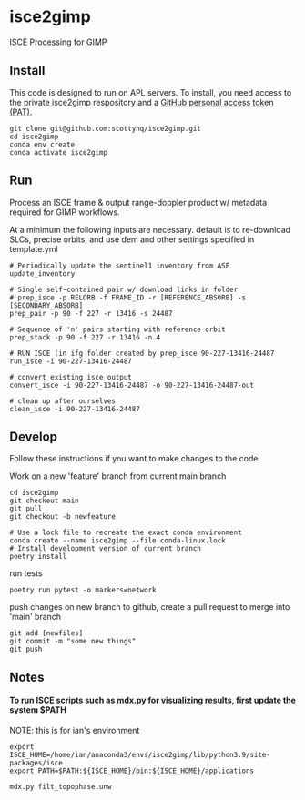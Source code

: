 # isce2gimp
ISCE Processing for GIMP

## Install

This code is designed to run on APL servers. To install, you need access to the private isce2gimp respository and a [GitHub personal access token (PAT)](https://docs.github.com/en/github/authenticating-to-github/keeping-your-account-and-data-secure/creating-a-personal-access-token).

```
git clone git@github.com:scottyhq/isce2gimp.git
cd isce2gimp
conda env create
conda activate isce2gimp
```

## Run

Process an ISCE frame & output range-doppler product w/ metadata required for GIMP workflows.

At a minimum the following inputs are necessary. default is to re-download SLCs, precise orbits, and use
dem and other settings specified in template.yml

```
# Periodically update the sentinel1 inventory from ASF
update_inventory

# Single self-contained pair w/ download links in folder
# prep_isce -p RELORB -f FRAME_ID -r [REFERENCE_ABSORB] -s [SECONDARY_ABSORB] 
prep_pair -p 90 -f 227 -r 13416 -s 24487 

# Sequence of 'n' pairs starting with reference orbit
prep_stack -p 90 -f 227 -r 13416 -n 4

# RUN ISCE (in ifg folder created by prep_isce 90-227-13416-24487
run_isce -i 90-227-13416-24487

# convert existing isce output
convert_isce -i 90-227-13416-24487 -o 90-227-13416-24487-out

# clean up after ourselves
clean_isce -i 90-227-13416-24487
```

## Develop

Follow these instructions if you want to make changes to the code

Work on a new 'feature' branch from current main branch
```
cd isce2gimp
git checkout main
git pull
git checkout -b newfeature
```

```
# Use a lock file to recreate the exact conda environment
conda create --name isce2gimp --file conda-linux.lock
# Install development version of current branch
poetry install
```

run tests
```
poetry run pytest -o markers=network
```

push changes on new branch to github, create a pull request to merge into 'main' branch
```
git add [newfiles]
git commit -m "some new things"
git push
```


## Notes

#### To run ISCE scripts such as mdx.py for visualizing results, first update the system $PATH 

NOTE: this is for ian's environment
```
export ISCE_HOME=/home/ian/anaconda3/envs/isce2gimp/lib/python3.9/site-packages/isce
export PATH=$PATH:${ISCE_HOME}/bin:${ISCE_HOME}/applications

mdx.py filt_topophase.unw
```
